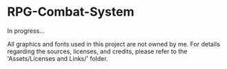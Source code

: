# RPG-Combat-System
In progress...

All graphics and fonts used in this project are not owned by me. For details regarding the sources, licenses, and credits, please refer to the 'Assets/Licenses and Links/' folder.
